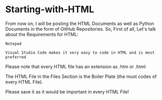 # Starting-with-HTML
From now on, I will be posting the HTML Documents as well as Python Documents in the form of GitHub Repositories.
So, First of all, Let's talk about the Requirements for HTML:
```
Notepad
```
```
Visual Studio Code makes it very easy to code in HTML and is most preferred
```
Please note that every HTML file has an extension as .htm or .html

The HTML File in the Files Section is the Boiler Plate (the must codes of every HTML File).

Please save it as it would be important in every HTML File!
